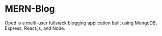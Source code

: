 # MERN-Blog
Oped is a multi-user fullstack blogging application built using MongoDB, Express, React.js, and Node.
